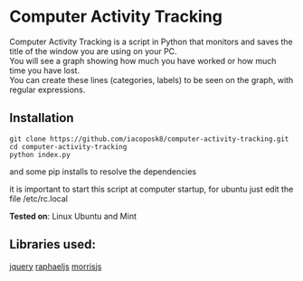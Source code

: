 # Computer Activity Tracking
Computer Activity Tracking is a script in Python that monitors and saves the title of the window you are using on your PC.  
You will see a graph showing how much you have worked or how much time you have lost.  
You can create these lines (categories, labels) to be seen on the graph, with regular expressions.  

## Installation

    git clone https://github.com/iacoposk8/computer-activity-tracking.git
    cd computer-activity-tracking
    python index.py

and some pip installs to resolve the dependencies

it is important to start this script at computer startup, for ubuntu just edit the file /etc/rc.local
  
**Tested on**: Linux Ubuntu and Mint  
  

## Libraries used:

[jquery](https://jquery.com)
[raphaeljs](http://raphaeljs.com)
[morrisjs](https://morrisjs.github.io/morris.js)
